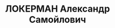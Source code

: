 ---
title: ЛОКЕРМАН Александр Самойлович
description: "Род. в 1880, еврей, социал-демократ, член Донского Комитета РСДРП. Проживал:\
  \ Ростов-на-Дону. \n  Арестован 19.05.1920, помещен в Бутырскую тюрьму. Обв.: легальная\
  \ работа при белых. Приговор: Верховный Ревтрибунал, 1920 – 5 лет тюремного заключения,\
  \ в декабре 1920 освобожден"
---